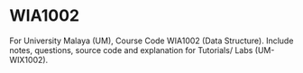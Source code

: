 # WIA1002
For University Malaya (UM), Course Code WIA1002 (Data Structure). Include notes, questions, source code and explanation for Tutorials/ Labs (UM-WIX1002).
